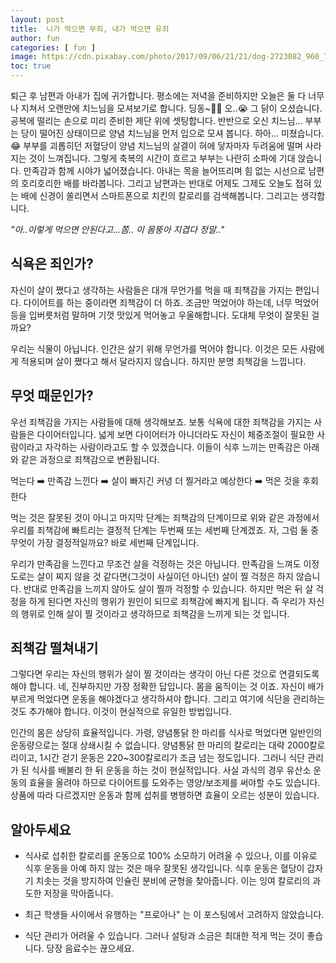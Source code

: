 ```yaml
---
layout: post
title:  니가 먹으면 무죄, 내가 먹으면 유죄 
author: fun
categories: [ fun ]
image: https://cdn.pixabay.com/photo/2017/09/06/21/21/dog-2723082_960_720.jpg
toc: true
---
```


퇴근 후 남편과 아내가 집에 귀가합니다. 평소에는 저녁을 준비하지만 오늘은 둘 다 너무나 지쳐서 오랜만에 치느님을 모셔보기로 합니다. 딩동~🎵🎶 오..😭 그 닭이 오셨습니다. 공복에 떨리는 손으로 미리 준비한 제단 위에 셋팅합니다. 반반으로 오신 치느님... 부부는 당이 떨어진 상태이므로 양념 치느님을 먼저 입으로 모셔 봅니다. 하아... 미쳤습니다.😂 부부를 괴롭히던 저혈당이 양념 치느님의 살결이 혀에 닿자마자 두려움에 떨며 사라지는 것이 느껴집니다. 그렇게 축복의 시간이 흐르고 부부는 나란히 소파에 기대 앉습니다. 만족감과 함께 시야가 넓어졌습니다. 아내는 목을 늘어뜨리며 힘 없는 시선으로 남편의 호리호리한 배를 바라봅니다. 그리고 남편과는 반대로 어제도 그제도 오늘도 접혀 있는 배에 신경이 쏠리면서 스마트폰으로 치킨의 칼로리를 검색해봅니다. 그리고는 생각합니다.

<cite class="center">"아..이렇게 먹으면 안된다고...쫌.. 이 몸뚱아 지겹다 정말.."</cite>

##  식욕은 죄인가?

자신이 살이 쪘다고 생각하는 사람들은 대개 무언가를 먹을 때 죄책감을 가지는 편입니다. 다이어트를 하는 중이라면 죄책감이 더 하죠. 조금만 먹었어야 하는데, 너무 먹었어 등을 입버릇처럼 말하며 기껏 맛있게 먹어놓고 우울해합니다. 도대체 무엇이 잘못된 걸까요? 

우리는 식물이 아닙니다. 인간은 살기 위해 무언가를 먹어야 합니다. 이것은 모든 사람에게 적용되며 살이 쪘다고 해서 달라지지 않습니다. 하지만 분명 죄책감을 느낍니다.

##  무엇 때문인가?

우선 죄책감을 가지는 사람들에 대해 생각해보죠. 보통 식욕에 대한 죄책감을 가지는 사람들은 다이어터입니다. 넓게 보면 다이어터가 아니더라도 자신이 체중조절이 필요한 사람이라고 자각하는 사람이라고도 할 수 있겠습니다. 이들이 식후 느끼는 만족감은 아래와 같은 과정으로 죄책감으로 변환됩니다.

<p class="center">먹는다 ➡️ 만족감 느낀다 ➡️ 살이 빠지긴 커녕 더 찔거라고 예상한다 ➡️ 먹은 것을 후회한다 </p>

먹는 것은 잘못된 것이 아니고 마지막 단계는 죄책감의 단계이므로 위와 같은 과정에서 우리를 죄책감에 빠트리는 결정적 단계는 두번째 또는 세번째 단계겠죠.
자, 그럼 둘 중 무엇이 가장 결정적일까요? 바로 세번째 단계입니다. 

우리가 만족감을 느낀다고 무조건 살을 걱정하는 것은 아닙니다. 만족감을 느껴도 이정도로는 살이 찌지 않을 것 같다면(그것이 사실이던 아니던) 살이 찔 걱정은 하지 않습니다. 반대로 만족감을 느끼지 않아도 살이 찔까 걱정할 수 있습니다. 하지만 먹은 뒤 살 걱정을 하게 된다면 자신의 행위가 원인이 되므로 죄책감에 빠지게 됩니다. 즉 우리가 자신의 행위로 인해 살이 찔 것이라고 생각하므로 죄책감을 느끼게 되는 것 입니다.

##  죄책감 떨쳐내기

그렇다면 우리는 자신의 행위가 살이 찔 것이라는 생각이 아닌 다른 것으로 연결되도록 해야 합니다. 네, 진부하지만 가장 정확한 답입니다. 몸을 움직이는 것 이죠. 자신이 배가 부르게 먹었다면 운동을 해야겠다고 생각하셔야 합니다. 그리고 여기에 식단을 관리하는 것도 추가해야 합니다. 이것이 현실적으로 유일한 방법입니다. 

인간의 몸은 상당히 효율적입니다. 가령, 양념통닭 한 마리를 식사로 먹었다면 일반인의 운동량으로는 절대 상쇄시킬 수 없습니다. 양념통닭 한 마리의 칼로리는 대략 2000칼로리이고, 1시간 걷기 운동은 220~300칼로리가 조금 넘는 정도입니다. 그러니 식단 관리가 된 식사를 배불리 한 뒤 운동을 하는 것이 현실적입니다. 사실 과식의 경우 유산소 운동의 효율을 올려야 하므로 다이어트를 도와주는 영양/보조제를 써야할 수도 있습니다. 상품에 따라 다르겠지만 운동과 함께 섭취를 병행하면 효율이 오르는 성분이 있습니다.

##  알아두세요

-   식사로 섭취한 칼로리를 운동으로 100% 소모하기 어려울 수 있으나, 이를 이유로 식후 운동을 아예 하지 않는 것은 매우 잘못된 생각입니다. 식후 운동은 혈당이 갑자기 치솟는 것을 방지하여 인슐린 분비에 균형을 찾아줍니다. 이는 잉여 칼로리의 과도한 저장을 막아줍니다. 

-   최근 학생들 사이에서 유행하는 "프로아나" 는 이 포스팅에서 고려하지 않았습니다.

-   식단 관리가 어려울 수 있습니다. 그러나 설탕과 소금은 최대한 적게 먹는 것이 좋습니다. 당장 음료수는 끊으세요.
